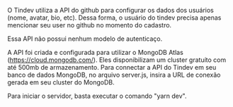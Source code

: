 O Tindev utiliza a API do github para configurar os dados dos usuários (nome, avatar, bio, etc).
Dessa forma, o usuário do tindev precisa apenas mencionar seu user no github no momento do cadastro.

Essa API não possui nenhum modelo de autenticaço.

A API foi criada e configurada para utilizar o MongoDB Atlas (https://cloud.mongodb.com/).
Eles disponibilizam um cluster gratuíto com até 500mb de armazenamento.
Para connectar a API do Tindev em seu banco de dados MongoDB, no arquivo server.js, insira a URL de conexão gerada em seu cluster do MongoDB.

Para iniciar o servidor, basta executar o comando "yarn dev".
